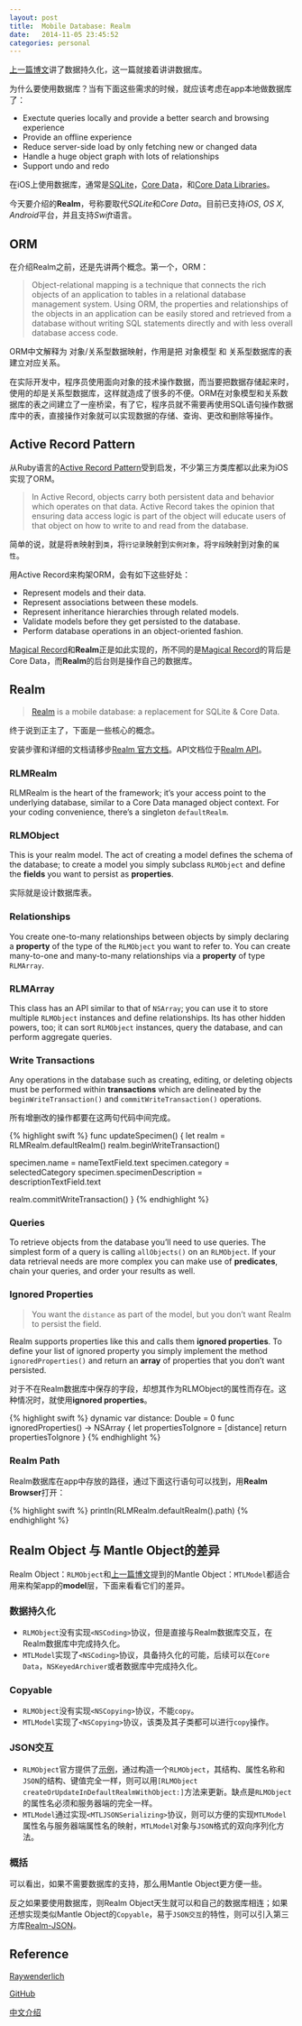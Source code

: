 ```yaml
---
layout: post
title:  Mobile Database: Realm
date:   2014-11-05 23:45:52
categories: personal
---
```

[上一篇博文][jowyer blog mantle]讲了数据持久化，这一篇就接着讲讲数据库。

为什么要使用数据库？当有下面这些需求的时候，就应该考虑在app本地做数据库了：

* Exectute queries locally and provide a better search and browsing experience
* Provide an offline experience
* Reduce server-side load by only fetching new or changed data
* Handle a huge object graph with lots of relationships
* Support undo and redo

在iOS上使用数据库，通常是[SQLite][sqlite url]，[Core Data][core data url]，和[Core Data Libraries][core data libraries nshipster]。

今天要介绍的**Realm**，号称要取代*SQLite*和*Core Data*。目前已支持*iOS*, *OS X*, *Android*平台，并且支持*Swift*语言。

## ORM
在介绍Realm之前，还是先讲两个概念。第一个，ORM：

> Object-relational mapping is a technique that connects the rich objects of an application to tables in a relational database management system. Using ORM, the properties and relationships of the objects in an application can be easily stored and retrieved from a database without writing SQL statements directly and with less overall database access code.

ORM中文解释为 对象/关系型数据映射，作用是把 对象模型 和 关系型数据库的表 建立对应关系。

在实际开发中，程序员使用面向对象的技术操作数据，而当要把数据存储起来时，使用的却是关系型数据库，这样就造成了很多的不便。ORM在对象模型和关系数据库的表之间建立了一座桥梁，有了它，程序员就不需要再使用SQL语句操作数据库中的表，直接操作对象就可以实现数据的存储、查询、更改和删除等操作。

## Active Record Pattern
从Ruby语言的[Active Record Pattern][Ruby Active Record Basics]受到启发，不少第三方类库都以此来为iOS实现了ORM。

> In Active Record, objects carry both persistent data and behavior which operates on that data. Active Record takes the opinion that ensuring data access logic is part of the object will educate users of that object on how to write to and read from the database.

简单的说，就是将`表`映射到`类`，将`行记录`映射到`实例对象`，将`字段`映射到对象的`属性`。

用Active Record来构架ORM，会有如下这些好处：

* Represent models and their data.
* Represent associations between these models.
* Represent inheritance hierarchies through related models.
* Validate models before they get persisted to the database.
* Perform database operations in an object-oriented fashion.

[Magical Record][Magical Record github]和**Realm**正是如此实现的，所不同的是[Magical Record][Magical Record github]的背后是Core Data，而**Realm**的后台则是操作自己的数据库。


## Realm
> [Realm][realm url] is a mobile database: a replacement for SQLite & Core Data.

终于说到正主了，下面是一些核心的概念。

安装步骤和详细的文档请移步[Realm 官方文档][realm doc url]。API文档位于[Realm API][realm api url]。

### RLMRealm
RLMRealm is the heart of the framework; it’s your access point to the underlying database, similar to a Core Data managed object context. For your coding convenience, there’s a singleton `defaultRealm`.

### RLMObject
This is your realm model. The act of creating a model defines the schema of the database; to create a model you simply subclass `RLMObject` and define the **fields** you want to persist as **properties**.

实际就是设计数据库表。

### Relationships
You create one-to-many relationships between objects by simply declaring a **property** of the type of the `RLMObject` you want to refer to. You can create many-to-one and many-to-many relationships via a **property** of type `RLMArray`.

### RLMArray
This class has an API similar to that of `NSArray`; you can use it to store multiple `RLMObject` instances and define relationships. Its has other hidden powers, too; it can sort `RLMObject` instances, query the database, and can perform aggregate queries.

### Write Transactions
Any operations in the database such as creating, editing, or deleting objects must be performed within **transactions** which are delineated by the `beginWriteTransaction()` and `commitWriteTransaction()` operations.

所有增删改的操作都要在这两句代码中间完成。

{% highlight swift %}
func updateSpecimen() {
let realm = RLMRealm.defaultRealm()
realm.beginWriteTransaction()

specimen.name = nameTextField.text
specimen.category = selectedCategory
specimen.specimenDescription = descriptionTextField.text

realm.commitWriteTransaction()
}
{% endhighlight %}

### Queries
To retrieve objects from the database you’ll need to use queries. The simplest form of a query is calling `allObjects()` on an `RLMObject`. If your data retrieval needs are more complex you can make use of **predicates**, chain your queries, and order your results as well.

### Ignored Properties
> You want the `distance` as part of the model, but you don’t want Realm to persist the field.

Realm supports properties like this and calls them **ignored properties**.
To define your list of ignored property you simply implement the method `ignoredProperties()` and return an **array** of properties that you don’t want persisted.

对于不在Realm数据库中保存的字段，却想其作为RLMObject的属性而存在。这种情况时，就使用**ignored properties**。

{% highlight swift %}
dynamic var distance: Double = 0
func ignoredProperties() -> NSArray {
let propertiesToIgnore = [distance]
return propertiesToIgnore
}
{% endhighlight %}

### Realm Path
Realm数据库在app中存放的路径，通过下面这行语句可以找到，用**Realm Browser**打开：

{% highlight swift %}
println(RLMRealm.defaultRealm().path)
{% endhighlight %}

## Realm Object 与 Mantle Object的差异
Realm Object：`RLMObject`和[上一篇博文][jowyer blog mantle]提到的Mantle Object：`MTLModel`都适合用来构架app的**model**层，下面来看看它们的差异。

### 数据持久化
* `RLMObject`没有实现`<NSCoding>`协议，但是直接与Realm数据库交互，在Realm数据库中完成持久化。
* `MTLModel`实现了`<NSCoding>`协议，具备持久化的可能，后续可以在`Core Data`，`NSKeyedArchiver`或者数据库中完成持久化。

### Copyable
* `RLMObject`没有实现`<NSCopying>`协议，不能`copy`。
* `MTLModel`实现了`<NSCopying>`协议，该类及其子类都可以进行`copy`操作。

### JSON交互
* `RLMObject`官方提供了[示例][realm rest-apis]，通过构造一个`RLMObject`，其结构、属性名称和`JSON`的结构、键值完全一样，则可以用`[RLMObject createOrUpdateInDefaultRealmWithObject:]`方法来更新。缺点是`RLMObject`的属性名必须和服务器端的完全一样。
* `MTLModel`通过实现`<MTLJSONSerializing>`协议，则可以方便的实现`MTLModel`属性名与服务器端属性名的映射，`MTLModel`对象与`JSON`格式的双向序列化方法。

### 概括
可以看出，如果不需要数据库的支持，那么用Mantle Object更方便一些。

反之如果要使用数据库，则Realm Object天生就可以和自己的数据库相连；如果还想实现类似Mantle Object的`Copyable`，易于`JSON交互`的特性，则可以引入第三方库[Realm-JSON][realm json github]。







## Reference
[Raywenderlich][raywenderlich realm]

[GitHub][github realm]

[中文介绍][realm chinese]

[jowyer blog mantle]: http://jowyer.github.io/personal/2014/11/03/Mantle.html
[sqlite url]: http://www.sqlite.org/
[core data url]: https://developer.apple.com/library/ios/documentation/Cocoa/Conceptual/CoreData/cdProgrammingGuide.html
[core data libraries nshipster]: http://nshipster.com/core-data-libraries-and-utilities/
[Ruby Active Record Basics]: http://guides.rubyonrails.org/active_record_basics.html
[Magical Record github]: https://github.com/magicalpanda/MagicalRecord
[realm url]: http://realm.io/
[realm doc url]: http://realm.io/docs/cocoa
[realm api url]: http://realm.io/docs/cocoa/api
[realm rest-apis]: http://realm.io/docs/cocoa/#rest-apis
[realm json github]: https://github.com/matthewcheok/Realm-JSON

[raywenderlich realm]: http://www.raywenderlich.com/81615/introduction-to-realm
[github realm]: https://github.com/realm/realm-cocoa
[realm chinese]: https://happyingly.github.io/blog/2014/07/26/realmshu-ju-ku-shi-yong-jie-shao-1/

